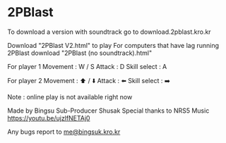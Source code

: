 # 2PBlast
To download a version with soundtrack go to download.2pblast.kro.kr

Download "2PBlast V2.html" to play
For computers that have lag running 2PBlast download "2PBlast (no soundtrack).html"


For player 1
Movement : W / S
Attack : D
Skill select : A

For player 2
Movement : ⬆️ / ⬇️
Attack : ⬅️
Skill select : ➡️

Note : online play is not available right now


Made by Bingsu
Sub-Producer  Shusak
Special thanks to NRS5
Music https://youtu.be/ujzlfNETAj0

Any bugs report to me@bingsuk.kro.kr
